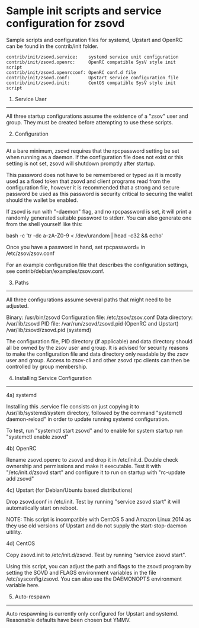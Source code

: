 Sample init scripts and service configuration for zsovd
==========================================================

Sample scripts and configuration files for systemd, Upstart and OpenRC
can be found in the contrib/init folder.

    contrib/init/zsovd.service:    systemd service unit configuration
    contrib/init/zsovd.openrc:     OpenRC compatible SysV style init script
    contrib/init/zsovd.openrcconf: OpenRC conf.d file
    contrib/init/zsovd.conf:       Upstart service configuration file
    contrib/init/zsovd.init:       CentOS compatible SysV style init script

1. Service User
---------------------------------

All three startup configurations assume the existence of a "zsov" user
and group.  They must be created before attempting to use these scripts.

2. Configuration
---------------------------------

At a bare minimum, zsovd requires that the rpcpassword setting be set
when running as a daemon.  If the configuration file does not exist or this
setting is not set, zsovd will shutdown promptly after startup.

This password does not have to be remembered or typed as it is mostly used
as a fixed token that zsovd and client programs read from the configuration
file, however it is recommended that a strong and secure password be used
as this password is security critical to securing the wallet should the
wallet be enabled.

If zsovd is run with "-daemon" flag, and no rpcpassword is set, it will
print a randomly generated suitable password to stderr.  You can also
generate one from the shell yourself like this:

bash -c 'tr -dc a-zA-Z0-9 < /dev/urandom | head -c32 && echo'

Once you have a password in hand, set rpcpassword= in /etc/zsov/zsov.conf

For an example configuration file that describes the configuration settings,
see contrib/debian/examples/zsov.conf.

3. Paths
---------------------------------

All three configurations assume several paths that might need to be adjusted.

Binary:              /usr/bin/zsovd
Configuration file:  /etc/zsov/zsov.conf
Data directory:      /var/lib/zsovd
PID file:            /var/run/zsovd/zsovd.pid (OpenRC and Upstart)
                     /var/lib/zsovd/zsovd.pid (systemd)

The configuration file, PID directory (if applicable) and data directory
should all be owned by the zsov user and group.  It is advised for security
reasons to make the configuration file and data directory only readable by the
zsov user and group.  Access to zsov-cli and other zsovd rpc clients
can then be controlled by group membership.

4. Installing Service Configuration
-----------------------------------

4a) systemd

Installing this .service file consists on just copying it to
/usr/lib/systemd/system directory, followed by the command
"systemctl daemon-reload" in order to update running systemd configuration.

To test, run "systemctl start zsovd" and to enable for system startup run
"systemctl enable zsovd"

4b) OpenRC

Rename zsovd.openrc to zsovd and drop it in /etc/init.d.  Double
check ownership and permissions and make it executable.  Test it with
"/etc/init.d/zsovd start" and configure it to run on startup with
"rc-update add zsovd"

4c) Upstart (for Debian/Ubuntu based distributions)

Drop zsovd.conf in /etc/init.  Test by running "service zsovd start"
it will automatically start on reboot.

NOTE: This script is incompatible with CentOS 5 and Amazon Linux 2014 as they
use old versions of Upstart and do not supply the start-stop-daemon uitility.

4d) CentOS

Copy zsovd.init to /etc/init.d/zsovd. Test by running "service zsovd start".

Using this script, you can adjust the path and flags to the zsovd program by
setting the SOVD and FLAGS environment variables in the file
/etc/sysconfig/zsovd. You can also use the DAEMONOPTS environment variable here.

5. Auto-respawn
-----------------------------------

Auto respawning is currently only configured for Upstart and systemd.
Reasonable defaults have been chosen but YMMV.
